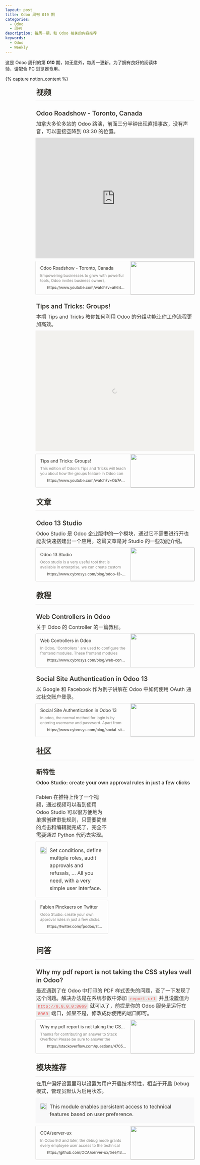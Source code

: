 ```yaml
---
layout: post
title: Odoo 周刊 010 期
categories:
  - Odoo
  - 周刊
description: 每周一期，和 Odoo 相关的内容推荐
keywords:
  - Odoo
  - Weekly
---
```


这是 Odoo 周刊的第 **010** 期，如无意外，每周一更新。为了拥有良好的阅读体验，请配合 PC 浏览器食用。

{% capture notion_content %}
<div class="notion-page-content" style="flex-shrink: 0; flex-grow: 1; width: 900px; max-width: 100%; display: flex; align-items: center; flex-direction: column; font-size: 16px; line-height: 1.5; color: rgb(55, 53, 47); padding: 0px 96px 30vh;"><div data-block-id="efaa4637-69b7-42f3-a62b-233f7063cc04" class="notion-selectable notion-sub_header-block" style="width: 100%; max-width: 1713px; margin-top: 2px; margin-bottom: 1px; color: rgb(55, 53, 47);"><div style="display: flex; width: 100%; font-family: inter, Helvetica, &quot;Apple Color Emoji&quot;, Arial, sans-serif, &quot;Segoe UI Emoji&quot;, &quot;Segoe UI Symbol&quot;; font-weight: 600; font-size: 1.5em; line-height: 1.3; color: inherit; fill: inherit;"><div contenteditable="false" spellcheck="true" placeholder="Heading 2" data-root="true" style="max-width: 100%; width: 100%; white-space: pre-wrap; word-break: break-word; caret-color: rgb(55, 53, 47); padding: 3px 2px;">视频</div></div></div><div data-block-id="f83767ac-b2ff-45cb-9c82-d8d2c85505df" class="notion-selectable notion-divider-block" style="width: 100%; max-width: 1713px; margin-top: 1px; margin-bottom: 1px;"><div class="notion-cursor-default" style="display: flex; align-items: center; justify-content: center; pointer-events: auto; width: 100%; height: 13px; flex: 0 0 auto; color: rgb(228, 227, 226);"><div style="width: 100%; height: 1px; visibility: visible; border-bottom: 1px solid rgba(55, 53, 47, 0.09);"></div></div></div><div data-block-id="97ffa55e-a2c8-45e0-9437-8bdc3d60cd92" class="notion-selectable notion-sub_sub_header-block" style="width: 100%; max-width: 1713px; margin-top: 1em; margin-bottom: 1px; color: rgb(55, 53, 47);"><div style="display: flex; width: 100%; font-family: inter, Helvetica, &quot;Apple Color Emoji&quot;, Arial, sans-serif, &quot;Segoe UI Emoji&quot;, &quot;Segoe UI Symbol&quot;; font-weight: 600; font-size: 1.25em; line-height: 1.3; color: inherit; fill: inherit;"><div contenteditable="false" spellcheck="true" placeholder="Heading 3" data-root="true" style="max-width: 100%; width: 100%; white-space: pre-wrap; word-break: break-word; caret-color: rgb(55, 53, 47); padding: 3px 2px;">Odoo Roadshow - Toronto, Canada</div></div></div><div data-block-id="f9fce0ad-f46a-4ca1-85f0-72bea35ee9b7" class="notion-selectable notion-text-block" style="width: 100%; max-width: 1713px; margin-top: 1px; margin-bottom: 1px;"><div style="color: inherit; fill: inherit;"><div style="display: flex;"><div contenteditable="false" spellcheck="true" placeholder=" " data-root="true" style="max-width: 100%; width: 100%; white-space: pre-wrap; word-break: break-word; caret-color: rgb(55, 53, 47); padding: 3px 2px;">加拿大多伦多站的 Odoo 路演，前面三分半钟出现直播事故，没有声音，可以直接空降到 03:30 的位置。</div></div></div></div><div data-block-id="87419241-d782-4be9-b10a-e239087bfdfc" class="notion-selectable notion-video-block" style="width: 100%; max-width: 1905px; align-self: center; margin-top: 4px; margin-bottom: 4px;"><div embed-ghost=""><div style="display: flex;"><div class="notion-cursor-default" style="position: relative; overflow: hidden; flex-grow: 1;"><div style="position: relative;"><div style="position: relative;"><div style="display: block; width: 100%; pointer-events: none; background-color: rgb(242, 241, 238);"><div style="position: relative; display: flex; justify-content: center; width: 100%; min-height: 100px; height: 0px; padding-bottom: 56.2061%;"><div style="position: absolute; left: 0px; top: 0px; width: 100%; height: 100%; border-radius: 1px;"><div style="height: 100%; width: 100%;"><iframe src="https://www.youtube.com/embed/ah64Vz4OVNI?feature=oembed" frameborder="0" sandbox="allow-scripts allow-popups allow-top-navigation-by-user-activation allow-forms allow-same-origin" allowfullscreen="" loading="lazy" style="position: absolute; left: 0px; top: 0px; width: 100%; height: 100%; border-radius: 1px; pointer-events: auto; background-color: rgb(247, 246, 245);"></iframe></div></div></div></div></div></div></div></div></div></div><div data-block-id="adcec9a5-0219-450b-b2b7-86f32c51e373" class="notion-selectable notion-bookmark-block" style="width: 100%; max-width: 1713px; margin-top: 4px; margin-bottom: 4px;"><div><div style="display: flex;"><a target="_blank" rel="noopener noreferrer" href="https://www.youtube.com/watch?v=ah64Vz4OVNI" style="display: block; color: inherit; text-decoration: none; flex-grow: 1; min-width: 0px;"><div role="button" tabindex="0" style="user-select: none; transition: background 120ms ease-in 0s; cursor: pointer; width: 100%; display: flex; flex-wrap: wrap-reverse; align-items: stretch; text-align: left; overflow: hidden; border: 1px solid rgba(55, 53, 47, 0.16); border-radius: 3px; position: relative; color: inherit; fill: inherit;"><div style="flex: 4 1 180px; padding: 12px 14px 14px; overflow: hidden; text-align: left;"><div style="font-size: 14px; line-height: 20px; color: rgb(55, 53, 47); white-space: nowrap; overflow: hidden; text-overflow: ellipsis; min-height: 24px; margin-bottom: 2px;">Odoo Roadshow - Toronto, Canada</div><div style="font-size: 12px; line-height: 16px; color: rgba(55, 53, 47, 0.6); height: 32px; overflow: hidden;">Empowering businesses to grow with powerful tools, Odoo invites business owners, executives, and entrepreneurs to our next event! Did you know that the avera...</div><div style="display: flex; margin-top: 6px;"><img src="/image/https%3A%2F%2Fs.ytimg.com%2Fyts%2Fimg%2Ffavicon-vfl8qSV2F.ico?table=block&amp;id=adcec9a5-0219-450b-b2b7-86f32c51e373&amp;cache=v2" style="width: 16px; height: 16px; min-width: 16px; margin-right: 6px;"><div style="font-size: 12px; line-height: 16px; color: rgb(55, 53, 47); white-space: nowrap; overflow: hidden; text-overflow: ellipsis;">https://www.youtube.com/watch?v=ah64Vz4OVNI</div></div></div><div style="flex: 1 1 180px; display: block; position: relative;"><div style="position: absolute; top: 0px; left: 0px; right: 0px; bottom: 0px;"><div style="width: 100%; height: 100%;"><img src="/image/https%3A%2F%2Fi.ytimg.com%2Fvi%2Fah64Vz4OVNI%2Fhqdefault.jpg?table=block&amp;id=adcec9a5-0219-450b-b2b7-86f32c51e373&amp;width=500&amp;cache=v2" style="display: block; object-fit: cover; border-radius: 1px; width: 100%; height: 100%;"></div></div></div></div></a></div></div></div><div data-block-id="ecd71428-1443-4531-a850-1ced04d49d7c" class="notion-selectable notion-sub_sub_header-block" style="width: 100%; max-width: 1713px; margin-top: 1em; margin-bottom: 1px; color: rgb(55, 53, 47);"><div style="display: flex; width: 100%; font-family: inter, Helvetica, &quot;Apple Color Emoji&quot;, Arial, sans-serif, &quot;Segoe UI Emoji&quot;, &quot;Segoe UI Symbol&quot;; font-weight: 600; font-size: 1.25em; line-height: 1.3; color: inherit; fill: inherit;"><div contenteditable="false" spellcheck="true" placeholder="Heading 3" data-root="true" style="max-width: 100%; width: 100%; white-space: pre-wrap; word-break: break-word; caret-color: rgb(55, 53, 47); padding: 3px 2px;">Tips and Tricks: Groups!</div></div></div><div data-block-id="0e0456eb-8b7b-4c56-8900-12485452e800" class="notion-selectable notion-text-block" style="width: 100%; max-width: 1713px; margin-top: 1px; margin-bottom: 1px;"><div style="color: inherit; fill: inherit;"><div style="display: flex;"><div contenteditable="false" spellcheck="true" placeholder=" " data-root="true" style="max-width: 100%; width: 100%; white-space: pre-wrap; word-break: break-word; caret-color: rgb(55, 53, 47); padding: 3px 2px;">本期 Tips and Tricks 教你如何利用 Odoo 的分组功能让你工作流程更加高效。</div></div></div></div><div data-block-id="9218c4e5-de8c-42e5-8c1c-80a193bb6b3d" class="notion-selectable notion-video-block" style="width: 100%; max-width: 1905px; align-self: center; margin-top: 4px; margin-bottom: 4px;"><div embed-ghost=""><div style="display: flex;"><div class="notion-cursor-default" style="position: relative; overflow: hidden; flex-grow: 1;"><div style="position: relative;"><div style="position: relative;"><div style="display: block; width: 100%; pointer-events: none; background-color: rgb(242, 241, 238);"><div style="position: relative; display: flex; justify-content: center; width: 100%; min-height: 100px; height: 0px; padding-bottom: 56.2061%;"><div style="position: absolute; left: 0px; top: 0px; width: 100%; height: 100%; border-radius: 1px; display: flex; align-items: center; justify-content: center;"><div style="opacity: 0; pointer-events: none; position: absolute; height: 100%; width: 100%;"><iframe src="https://www.youtube.com/embed/Ob7A955sbD0?feature=oembed" frameborder="0" sandbox="allow-scripts allow-popups allow-top-navigation-by-user-activation allow-forms allow-same-origin" allowfullscreen="" loading="lazy" style="position: absolute; left: 0px; top: 0px; width: 100%; height: 100%; border-radius: 1px; pointer-events: auto; background-color: rgb(247, 246, 245);"></iframe></div><img class="loading-spinner" alt="Loading..." aria-busy="true" aria-live="polite" src="data:image/svg+xml;utf8,%3Csvg%20xmlns%3D%22http%3A%2F%2Fwww.w3.org%2F2000%2Fsvg%22%20xmlns%3Axlink%3D%22http%3A%2F%2Fwww.w3.org%2F1999%2Fxlink%22%20xmlns%3Asketch%3D%22http%3A%2F%2Fwww.bohemiancoding.com%2Fsketch%2Fns%22%20width%3D%22100%25%22%20height%3D%22100%25%22%20viewBox%3D%220%200%2024%2024%22%20version%3D%221.1%22%20data-ember-extension%3D%221%22%3E%3Cdefs%3E%3ClinearGradient%20x1%3D%2228.1542969%25%22%20y1%3D%2263.7402344%25%22%20x2%3D%2274.6289062%25%22%20y2%3D%2217.7832031%25%22%20id%3D%22linearGradient-1%22%3E%3Cstop%20stop-color%3D%22rgba(164%2C%20164%2C%20164%2C%201)%22%20offset%3D%220%25%22%2F%3E%3Cstop%20stop-color%3D%22rgba(164%2C%20164%2C%20164%2C%200)%22%20stop-opacity%3D%220%22%20offset%3D%22100%25%22%2F%3E%3C%2FlinearGradient%3E%3C%2Fdefs%3E%3Cg%20id%3D%22Page-1%22%20stroke%3D%22none%22%20stroke-width%3D%221%22%20fill%3D%22none%22%20%3E%3Cg%20transform%3D%22translate(-236.000000%2C%20-286.000000)%22%3E%3Cg%20transform%3D%22translate(238.000000%2C%20286.000000)%22%3E%3Ccircle%20id%3D%22Oval-2%22%20stroke%3D%22url(%23linearGradient-1)%22%20stroke-width%3D%224%22%20cx%3D%2210%22%20cy%3D%2212%22%20r%3D%2210%22%2F%3E%3Cpath%20d%3D%22M10%2C2%20C4.4771525%2C2%200%2C6.4771525%200%2C12%22%20id%3D%22Oval-2%22%20stroke%3D%22rgba(164%2C%20164%2C%20164%2C%201)%22%20stroke-width%3D%224%22%2F%3E%3Crect%20id%3D%22Rectangle-1%22%20fill%3D%22rgba(164%2C%20164%2C%20164%2C%201)%22%20x%3D%228%22%20y%3D%220%22%20width%3D%224%22%20height%3D%224%22%20rx%3D%228%22%2F%3E%3C%2Fg%3E%3C%2Fg%3E%3C%2Fg%3E%3C%2Fsvg%3E" style="z-index: 1; opacity: 0.5; width: 1em; height: 1em; margin: 8px;"></div></div></div></div></div></div></div></div></div><div data-block-id="b515ba5b-d10a-4bda-942b-104a6f3578ce" class="notion-selectable notion-bookmark-block" style="width: 100%; max-width: 1713px; margin-top: 4px; margin-bottom: 4px;"><div><div style="display: flex;"><a target="_blank" rel="noopener noreferrer" href="https://www.youtube.com/watch?v=Ob7A955sbD0" style="display: block; color: inherit; text-decoration: none; flex-grow: 1; min-width: 0px;"><div role="button" tabindex="0" style="user-select: none; transition: background 120ms ease-in 0s; cursor: pointer; width: 100%; display: flex; flex-wrap: wrap-reverse; align-items: stretch; text-align: left; overflow: hidden; border: 1px solid rgba(55, 53, 47, 0.16); border-radius: 3px; position: relative; color: inherit; fill: inherit;"><div style="flex: 4 1 180px; padding: 12px 14px 14px; overflow: hidden; text-align: left;"><div style="font-size: 14px; line-height: 20px; color: rgb(55, 53, 47); white-space: nowrap; overflow: hidden; text-overflow: ellipsis; min-height: 24px; margin-bottom: 2px;">Tips and Tricks: Groups!</div><div style="font-size: 12px; line-height: 16px; color: rgba(55, 53, 47, 0.6); height: 32px; overflow: hidden;">This edition of Odoo's Tips and Tricks will teach you about how the groups feature in Odoo can make your workflows even faster! Try Odoo online at https://ww...</div><div style="display: flex; margin-top: 6px;"><img src="/image/https%3A%2F%2Fs.ytimg.com%2Fyts%2Fimg%2Ffavicon-vfl8qSV2F.ico?table=block&amp;id=b515ba5b-d10a-4bda-942b-104a6f3578ce&amp;cache=v2" style="width: 16px; height: 16px; min-width: 16px; margin-right: 6px;"><div style="font-size: 12px; line-height: 16px; color: rgb(55, 53, 47); white-space: nowrap; overflow: hidden; text-overflow: ellipsis;">https://www.youtube.com/watch?v=Ob7A955sbD0</div></div></div><div style="flex: 1 1 180px; display: block; position: relative;"><div style="position: absolute; top: 0px; left: 0px; right: 0px; bottom: 0px;"><div style="width: 100%; height: 100%;"><img src="/image/https%3A%2F%2Fi.ytimg.com%2Fvi%2FOb7A955sbD0%2Fmaxresdefault.jpg?table=block&amp;id=b515ba5b-d10a-4bda-942b-104a6f3578ce&amp;width=500&amp;cache=v2" style="display: block; object-fit: cover; border-radius: 1px; width: 100%; height: 100%;"></div></div></div></div></a></div></div></div><div data-block-id="b2c30bc0-42b9-43b6-b470-702fff8f47a3" class="notion-selectable notion-sub_header-block" style="width: 100%; max-width: 1713px; margin-top: 1.4em; margin-bottom: 1px; color: rgb(55, 53, 47);"><div style="display: flex; width: 100%; font-family: inter, Helvetica, &quot;Apple Color Emoji&quot;, Arial, sans-serif, &quot;Segoe UI Emoji&quot;, &quot;Segoe UI Symbol&quot;; font-weight: 600; font-size: 1.5em; line-height: 1.3; color: inherit; fill: inherit;"><div contenteditable="false" spellcheck="true" placeholder="Heading 2" data-root="true" style="max-width: 100%; width: 100%; white-space: pre-wrap; word-break: break-word; caret-color: rgb(55, 53, 47); padding: 3px 2px;">文章</div></div></div><div data-block-id="96749804-908b-4922-9899-028eb22f3f56" class="notion-selectable notion-divider-block" style="width: 100%; max-width: 1713px; margin-top: 1px; margin-bottom: 1px;"><div class="notion-cursor-default" style="display: flex; align-items: center; justify-content: center; pointer-events: auto; width: 100%; height: 13px; flex: 0 0 auto; color: rgb(228, 227, 226);"><div style="width: 100%; height: 1px; visibility: visible; border-bottom: 1px solid rgba(55, 53, 47, 0.09);"></div></div></div><div data-block-id="f03f6dde-4e1e-4422-8d8f-7ca9891d3ad0" class="notion-selectable notion-sub_sub_header-block" style="width: 100%; max-width: 1713px; margin-top: 1em; margin-bottom: 1px; color: rgb(55, 53, 47);"><div style="display: flex; width: 100%; font-family: inter, Helvetica, &quot;Apple Color Emoji&quot;, Arial, sans-serif, &quot;Segoe UI Emoji&quot;, &quot;Segoe UI Symbol&quot;; font-weight: 600; font-size: 1.25em; line-height: 1.3; color: inherit; fill: inherit;"><div contenteditable="false" spellcheck="true" placeholder="Heading 3" data-root="true" style="max-width: 100%; width: 100%; white-space: pre-wrap; word-break: break-word; caret-color: rgb(55, 53, 47); padding: 3px 2px;"><span style="font-weight:600" data-token-index="0">Odoo 13 Studio</span></div></div></div><div data-block-id="91def0fc-5de1-46a9-8920-aa927085b936" class="notion-selectable notion-text-block" style="width: 100%; max-width: 1713px; margin-top: 1px; margin-bottom: 1px;"><div style="color: inherit; fill: inherit;"><div style="display: flex;"><div contenteditable="false" spellcheck="true" placeholder=" " data-root="true" style="max-width: 100%; width: 100%; white-space: pre-wrap; word-break: break-word; caret-color: rgb(55, 53, 47); padding: 3px 2px;">Odoo Studio 是 Odoo 企业版中的一个模块，通过它不需要进行开也能发快速搭建出一个应用。这篇文章是对 Studio 的一些功能介绍。</div></div></div></div><div data-block-id="496f6579-4ca8-44a6-a3ca-f72bcb3fe852" class="notion-selectable notion-bookmark-block" style="width: 100%; max-width: 1713px; margin-top: 4px; margin-bottom: 4px;"><div><div style="display: flex;"><a target="_blank" rel="noopener noreferrer" href="https://www.cybrosys.com/blog/odoo-13-studio" style="display: block; color: inherit; text-decoration: none; flex-grow: 1; min-width: 0px;"><div role="button" tabindex="0" style="user-select: none; transition: background 120ms ease-in 0s; cursor: pointer; width: 100%; display: flex; flex-wrap: wrap-reverse; align-items: stretch; text-align: left; overflow: hidden; border: 1px solid rgba(55, 53, 47, 0.16); border-radius: 3px; position: relative; color: inherit; fill: inherit;"><div style="flex: 4 1 180px; padding: 12px 14px 14px; overflow: hidden; text-align: left;"><div style="font-size: 14px; line-height: 20px; color: rgb(55, 53, 47); white-space: nowrap; overflow: hidden; text-overflow: ellipsis; min-height: 24px; margin-bottom: 2px;">Odoo 13 Studio</div><div style="font-size: 12px; line-height: 16px; color: rgba(55, 53, 47, 0.6); height: 32px; overflow: hidden;">Odoo studio is a very useful tool that is available in enterprise, we can create custom apps within minutes with no development. Here we can build great reports with awesome report builders. More than just forms able to create graphs, kanban, pivot tables, gantt charts,etc.unlock the developer mode for access to technical details.</div><div style="display: flex; margin-top: 6px;"><img src="/image/https%3A%2F%2Fwww.cybrosys.com%2Fimages%2Ffavicon.ico?table=block&amp;id=496f6579-4ca8-44a6-a3ca-f72bcb3fe852&amp;cache=v2" style="width: 16px; height: 16px; min-width: 16px; margin-right: 6px;"><div style="font-size: 12px; line-height: 16px; color: rgb(55, 53, 47); white-space: nowrap; overflow: hidden; text-overflow: ellipsis;">https://www.cybrosys.com/blog/odoo-13-studio</div></div></div><div style="flex: 1 1 180px; display: block; position: relative;"><div style="position: absolute; top: 0px; left: 0px; right: 0px; bottom: 0px;"><div style="width: 100%; height: 100%;"><img src="/image/https%3A%2F%2Fwww.cybrosys.com%2Fblog%2FUploads%2FBlogImage%2Fodoo-13-studio-1.png?table=block&amp;id=496f6579-4ca8-44a6-a3ca-f72bcb3fe852&amp;width=500&amp;cache=v2" style="display: block; object-fit: cover; border-radius: 1px; width: 100%; height: 100%;"></div></div></div></div></a></div></div></div><div data-block-id="0ce19a02-7b11-4aef-89f7-1d083ce064ed" class="notion-selectable notion-sub_header-block" style="width: 100%; max-width: 1713px; margin-top: 1.4em; margin-bottom: 1px; color: rgb(55, 53, 47);"><div style="display: flex; width: 100%; font-family: inter, Helvetica, &quot;Apple Color Emoji&quot;, Arial, sans-serif, &quot;Segoe UI Emoji&quot;, &quot;Segoe UI Symbol&quot;; font-weight: 600; font-size: 1.5em; line-height: 1.3; color: inherit; fill: inherit;"><div contenteditable="false" spellcheck="true" placeholder="Heading 2" data-root="true" style="max-width: 100%; width: 100%; white-space: pre-wrap; word-break: break-word; caret-color: rgb(55, 53, 47); padding: 3px 2px;">教程</div></div></div><div data-block-id="05a6beef-97af-4440-9afc-ca5455db7dd4" class="notion-selectable notion-divider-block" style="width: 100%; max-width: 1713px; margin-top: 1px; margin-bottom: 1px;"><div class="notion-cursor-default" style="display: flex; align-items: center; justify-content: center; pointer-events: auto; width: 100%; height: 13px; flex: 0 0 auto; color: rgb(228, 227, 226);"><div style="width: 100%; height: 1px; visibility: visible; border-bottom: 1px solid rgba(55, 53, 47, 0.09);"></div></div></div><div data-block-id="568d3933-76c9-4ecd-855d-462af87f04df" class="notion-selectable notion-sub_sub_header-block" style="width: 100%; max-width: 1713px; margin-top: 1em; margin-bottom: 1px; color: rgb(55, 53, 47);"><div style="display: flex; width: 100%; font-family: inter, Helvetica, &quot;Apple Color Emoji&quot;, Arial, sans-serif, &quot;Segoe UI Emoji&quot;, &quot;Segoe UI Symbol&quot;; font-weight: 600; font-size: 1.25em; line-height: 1.3; color: inherit; fill: inherit;"><div contenteditable="false" spellcheck="true" placeholder="Heading 3" data-root="true" style="max-width: 100%; width: 100%; white-space: pre-wrap; word-break: break-word; caret-color: rgb(55, 53, 47); padding: 3px 2px;">Web Controllers in Odoo</div></div></div><div data-block-id="543159b3-5035-449e-83bb-49937e89b2f0" class="notion-selectable notion-text-block" style="width: 100%; max-width: 1713px; margin-top: 1px; margin-bottom: 1px;"><div style="color: inherit; fill: inherit;"><div style="display: flex;"><div contenteditable="false" spellcheck="true" placeholder=" " data-root="true" style="max-width: 100%; width: 100%; white-space: pre-wrap; word-break: break-word; caret-color: rgb(55, 53, 47); padding: 3px 2px;">关于 Odoo 的 Controller 的一篇教程。</div></div></div></div><div data-block-id="e2eae219-874c-40c2-aa17-588abd82924c" class="notion-selectable notion-bookmark-block" style="width: 100%; max-width: 1713px; margin-top: 4px; margin-bottom: 4px;"><div><div style="display: flex;"><a target="_blank" rel="noopener noreferrer" href="https://www.cybrosys.com/blog/web-controllers-in-odoo" style="display: block; color: inherit; text-decoration: none; flex-grow: 1; min-width: 0px;"><div role="button" tabindex="0" style="user-select: none; transition: background 120ms ease-in 0s; cursor: pointer; width: 100%; display: flex; flex-wrap: wrap-reverse; align-items: stretch; text-align: left; overflow: hidden; border: 1px solid rgba(55, 53, 47, 0.16); border-radius: 3px; position: relative; color: inherit; fill: inherit;"><div style="flex: 4 1 180px; padding: 12px 14px 14px; overflow: hidden; text-align: left;"><div style="font-size: 14px; line-height: 20px; color: rgb(55, 53, 47); white-space: nowrap; overflow: hidden; text-overflow: ellipsis; min-height: 24px; margin-bottom: 2px;">Web Controllers in Odoo</div><div style="font-size: 12px; line-height: 16px; color: rgba(55, 53, 47, 0.6); height: 32px; overflow: hidden;">In Odoo, 'Controllers ' are used to configure the frontend modules. These frontend modules come integrated with the backend modules. For example, if one needs to bring the sales order details to the website, he can't use the functionality of 'Models' in Odoo.</div><div style="display: flex; margin-top: 6px;"><img src="/image/https%3A%2F%2Fwww.cybrosys.com%2Fimages%2Ffavicon.ico?table=block&amp;id=e2eae219-874c-40c2-aa17-588abd82924c&amp;cache=v2" style="width: 16px; height: 16px; min-width: 16px; margin-right: 6px;"><div style="font-size: 12px; line-height: 16px; color: rgb(55, 53, 47); white-space: nowrap; overflow: hidden; text-overflow: ellipsis;">https://www.cybrosys.com/blog/web-controllers-in-odoo</div></div></div><div style="flex: 1 1 180px; display: block; position: relative;"><div style="position: absolute; top: 0px; left: 0px; right: 0px; bottom: 0px;"><div style="width: 100%; height: 100%;"><img src="/image/https%3A%2F%2Fwww.cybrosys.com%2Fblog%2FUploads%2FBlogImage%2Fweb-controllers-in-odoo.png?table=block&amp;id=e2eae219-874c-40c2-aa17-588abd82924c&amp;width=500&amp;cache=v2" style="display: block; object-fit: cover; border-radius: 1px; width: 100%; height: 100%;"></div></div></div></div></a></div></div></div><div data-block-id="38180587-5750-4bc4-b703-164fc42cd876" class="notion-selectable notion-sub_sub_header-block" style="width: 100%; max-width: 1713px; margin-top: 1em; margin-bottom: 1px; color: rgb(55, 53, 47);"><div style="display: flex; width: 100%; font-family: inter, Helvetica, &quot;Apple Color Emoji&quot;, Arial, sans-serif, &quot;Segoe UI Emoji&quot;, &quot;Segoe UI Symbol&quot;; font-weight: 600; font-size: 1.25em; line-height: 1.3; color: inherit; fill: inherit;"><div contenteditable="false" spellcheck="true" placeholder="Heading 3" data-root="true" style="max-width: 100%; width: 100%; white-space: pre-wrap; word-break: break-word; caret-color: rgb(55, 53, 47); padding: 3px 2px;">Social Site Authentication in Odoo 13</div></div></div><div data-block-id="7f05bffb-1150-4697-8de8-1589775984f5" class="notion-selectable notion-text-block" style="width: 100%; max-width: 1713px; margin-top: 1px; margin-bottom: 1px;"><div style="color: inherit; fill: inherit;"><div style="display: flex;"><div contenteditable="false" spellcheck="true" placeholder=" " data-root="true" style="max-width: 100%; width: 100%; white-space: pre-wrap; word-break: break-word; caret-color: rgb(55, 53, 47); padding: 3px 2px;">以 Google 和 Facebook 作为例子讲解在 Odoo 中如何使用 OAuth 通过社交账户登录。</div></div></div></div><div data-block-id="79565974-9536-4a88-8cbf-2a28c173ab2a" class="notion-selectable notion-bookmark-block" style="width: 100%; max-width: 1713px; margin-top: 4px; margin-bottom: 4px;"><div><div style="display: flex;"><a target="_blank" rel="noopener noreferrer" href="https://www.cybrosys.com/blog/social-site-authentication-odoo-13" style="display: block; color: inherit; text-decoration: none; flex-grow: 1; min-width: 0px;"><div role="button" tabindex="0" style="user-select: none; transition: background 120ms ease-in 0s; cursor: pointer; width: 100%; display: flex; flex-wrap: wrap-reverse; align-items: stretch; text-align: left; overflow: hidden; border: 1px solid rgba(55, 53, 47, 0.16); border-radius: 3px; position: relative; color: inherit; fill: inherit;"><div style="flex: 4 1 180px; padding: 12px 14px 14px; overflow: hidden; text-align: left;"><div style="font-size: 14px; line-height: 20px; color: rgb(55, 53, 47); white-space: nowrap; overflow: hidden; text-overflow: ellipsis; min-height: 24px; margin-bottom: 2px;">Social Site Authentication in Odoo 13</div><div style="font-size: 12px; line-height: 16px; color: rgba(55, 53, 47, 0.6); height: 32px; overflow: hidden;">In odoo, the normal method for login is by entering username and password. Apart from this, there is also an option to log in to odoo using other social media accounts. This option allows the users to sign in odoo using their google or Facebook account.</div><div style="display: flex; margin-top: 6px;"><img src="/image/https%3A%2F%2Fwww.cybrosys.com%2Fimages%2Ffavicon.ico?table=block&amp;id=79565974-9536-4a88-8cbf-2a28c173ab2a&amp;cache=v2" style="width: 16px; height: 16px; min-width: 16px; margin-right: 6px;"><div style="font-size: 12px; line-height: 16px; color: rgb(55, 53, 47); white-space: nowrap; overflow: hidden; text-overflow: ellipsis;">https://www.cybrosys.com/blog/social-site-authentication-odoo-13</div></div></div><div style="flex: 1 1 180px; display: block; position: relative;"><div style="position: absolute; top: 0px; left: 0px; right: 0px; bottom: 0px;"><div style="width: 100%; height: 100%;"><img src="/image/https%3A%2F%2Fwww.cybrosys.com%2Fblog%2FUploads%2FBlogImage%2Fsocial-site-authentication-odoo-13.png?table=block&amp;id=79565974-9536-4a88-8cbf-2a28c173ab2a&amp;width=500&amp;cache=v2" style="display: block; object-fit: cover; border-radius: 1px; width: 100%; height: 100%;"></div></div></div></div></a></div></div></div><div data-block-id="0a109cb0-a749-45b5-bae8-f83dccc852df" class="notion-selectable notion-sub_header-block" style="width: 100%; max-width: 1713px; margin-top: 1.4em; margin-bottom: 1px; color: rgb(55, 53, 47);"><div style="display: flex; width: 100%; font-family: inter, Helvetica, &quot;Apple Color Emoji&quot;, Arial, sans-serif, &quot;Segoe UI Emoji&quot;, &quot;Segoe UI Symbol&quot;; font-weight: 600; font-size: 1.5em; line-height: 1.3; color: inherit; fill: inherit;"><div contenteditable="false" spellcheck="true" placeholder="Heading 2" data-root="true" style="max-width: 100%; width: 100%; white-space: pre-wrap; word-break: break-word; caret-color: rgb(55, 53, 47); padding: 3px 2px;">社区</div></div></div><div data-block-id="941dd09f-6642-43ca-a67f-0a4987bce280" class="notion-selectable notion-divider-block" style="width: 100%; max-width: 1713px; margin-top: 1px; margin-bottom: 1px;"><div class="notion-cursor-default" style="display: flex; align-items: center; justify-content: center; pointer-events: auto; width: 100%; height: 13px; flex: 0 0 auto; color: rgb(228, 227, 226);"><div style="width: 100%; height: 1px; visibility: visible; border-bottom: 1px solid rgba(55, 53, 47, 0.09);"></div></div></div><div data-block-id="86c5d1c8-26dc-4e52-8554-29ac5e07a4b6" class="notion-selectable notion-sub_sub_header-block" style="width: 100%; max-width: 1713px; margin-top: 1em; margin-bottom: 1px; color: rgb(55, 53, 47);"><div style="display: flex; width: 100%; font-family: inter, Helvetica, &quot;Apple Color Emoji&quot;, Arial, sans-serif, &quot;Segoe UI Emoji&quot;, &quot;Segoe UI Symbol&quot;; font-weight: 600; font-size: 1.25em; line-height: 1.3; color: inherit; fill: inherit;"><div contenteditable="false" spellcheck="true" placeholder="Heading 3" data-root="true" style="max-width: 100%; width: 100%; white-space: pre-wrap; word-break: break-word; caret-color: rgb(55, 53, 47); padding: 3px 2px;">新特性</div></div></div><div data-block-id="fb0a8381-8db6-40d0-9e37-285f838be2eb" class="notion-selectable notion-text-block" style="width: 100%; max-width: 1713px; margin-top: 1px; margin-bottom: 1px;"><div style="color: inherit; fill: inherit;"><div style="display: flex;"><div contenteditable="false" spellcheck="true" placeholder=" " data-root="true" style="max-width: 100%; width: 100%; white-space: pre-wrap; word-break: break-word; caret-color: rgb(55, 53, 47); padding: 3px 2px;"><span style="font-weight:600" data-token-index="0">Odoo Studio: create your own approval rules in just a few clicks</span></div></div></div></div><div data-block-id="e69461cf-2d94-4d6f-a38a-24d5583106a9" class="notion-selectable notion-column_list-block" style="width: 100%; max-width: 1713px; align-self: center; margin-top: 1px; margin-bottom: 1px;"><div style="display: flex;"><div style="padding-top: 12px; padding-bottom: 12px; flex-grow: 0; flex-shrink: 0; width: calc((100% - 46px) * 0.5);"><div data-block-id="612c9394-a221-4cd8-b077-27076727a67f" class="notion-selectable notion-column-block" style="display: flex; flex-direction: column;"><div data-block-id="862c0427-0afe-4959-adc3-2744ce885c2a" class="notion-selectable notion-text-block" style="width: 100%; max-width: 100%; margin-top: 2px; margin-bottom: 1px;"><div style="color: inherit; fill: inherit;"><div style="display: flex;"><div contenteditable="false" spellcheck="true" placeholder=" " data-root="true" style="max-width: 100%; width: 100%; white-space: pre-wrap; word-break: break-word; caret-color: rgb(55, 53, 47); padding: 3px 2px;">Fabien 在推特上传了一个视频，通过视频可以看到使用 Odoo Studio 可以很方便地为单据创建审批规则，只需要简单的点击和编辑就完成了，完全不需要通过 Python 代码去实现。</div></div></div></div><div data-block-id="20a186d3-2619-40a1-88df-565f6b2d2c9e" class="notion-selectable notion-callout-block" style="width: 100%; max-width: 100%; margin-top: 4px; margin-bottom: 4px;"><div style="display: flex;"><div style="padding: 16px 16px 16px 12px; display: flex; width: 100%; border-radius: 3px; border-width: 1px; border-style: solid; border-color: rgba(55, 53, 47, 0.09); background-color: transparent; color: rgb(55, 53, 47);"><div><div class="notion-record-icon" role="button" aria-disabled="true" tabindex="-1" style="user-select: none; transition: background 120ms ease-in 0s; display: flex; align-items: center; justify-content: center; height: 24px; width: 24px; border-radius: 3px; flex-shrink: 0;"><div><div style="width: 100%; height: 100%;"><img src="https://www.notion.so/image/https%3A%2F%2Fs3-us-west-2.amazonaws.com%2Fsecure.notion-static.com%2F17a808f3-cd0b-47e1-9325-80608afa9e9e%2Ftwitter.svg" style="display: block; object-fit: fill; border-radius: 3px; width: 21.312px; height: 21.312px; transition: opacity 100ms ease-out 0s; padding: 1.2px;"></div></div></div></div><div contenteditable="false" spellcheck="true" placeholder="Type something…" data-root="true" style="max-width: 100%; width: 100%; white-space: pre-wrap; word-break: break-word; caret-color: rgb(55, 53, 47); margin-left: 8px;">Set conditions, define multiple roles, audit approvals and refusals, ... All you need, with a very simple user interface.</div></div></div></div><div data-block-id="118ae03c-11b3-4b78-b72d-fe0c3bfee74e" class="notion-selectable notion-bookmark-block" style="width: 100%; max-width: 100%; margin-top: 4px; margin-bottom: 0px;"><div><div style="display: flex;"><a target="_blank" rel="noopener noreferrer" href="https://twitter.com/fpodoo/status/1263718521101484032?s=20" style="display: block; color: inherit; text-decoration: none; flex-grow: 1; min-width: 0px;"><div role="button" tabindex="0" style="user-select: none; transition: background 120ms ease-in 0s; cursor: pointer; width: 100%; display: flex; flex-wrap: wrap-reverse; align-items: stretch; text-align: left; overflow: hidden; border: 1px solid rgba(55, 53, 47, 0.16); border-radius: 3px; position: relative; color: inherit; fill: inherit;"><div style="flex: 4 1 180px; padding: 12px 14px 14px; overflow: hidden; text-align: left;"><div style="font-size: 14px; line-height: 20px; color: rgb(55, 53, 47); white-space: nowrap; overflow: hidden; text-overflow: ellipsis; min-height: 24px; margin-bottom: 2px;">Fabien Pinckaers on Twitter</div><div style="font-size: 12px; line-height: 16px; color: rgba(55, 53, 47, 0.6); height: 32px; overflow: hidden;">Odoo Studio: create your own approval rules in just a few clicks. Set conditions, define multiple roles, audit approvals and refusals, ... All you need, with a very simple user interface. #odoo https://t.co/AzechllO1S</div><div style="display: flex; margin-top: 6px;"><img src="/image/https%3A%2F%2Ftwitter.com%2Ffavicon.ico?table=block&amp;id=118ae03c-11b3-4b78-b72d-fe0c3bfee74e&amp;cache=v2" style="width: 16px; height: 16px; min-width: 16px; margin-right: 6px;"><div style="font-size: 12px; line-height: 16px; color: rgb(55, 53, 47); white-space: nowrap; overflow: hidden; text-overflow: ellipsis;">https://twitter.com/fpodoo/status/1263718521101484032?s=20</div></div></div><div style="flex: 1 1 180px; display: block; position: relative;"><div style="position: absolute; top: 0px; left: 0px; right: 0px; bottom: 0px;"><div style="width: 100%; height: 100%;"><img src="/image/https%3A%2F%2Fpbs.twimg.com%2Fext_tw_video_thumb%2F1263718298425966592%2Fpu%2Fimg%2Fs29ydKItbAx_KOz7.jpg?table=block&amp;id=118ae03c-11b3-4b78-b72d-fe0c3bfee74e&amp;width=500&amp;cache=v2" style="display: block; object-fit: cover; border-radius: 1px; width: 100%; height: 100%;"></div></div></div></div></a></div></div></div></div></div><div style="position: relative; width: 46px; flex-grow: 0; flex-shrink: 0; transition: opacity 200ms ease-out 0s; opacity: 0;"></div><div style="padding-top: 12px; padding-bottom: 12px; flex-grow: 0; flex-shrink: 0; width: calc((100% - 46px) * 0.5);"><div data-block-id="5c39b0ae-a74d-4060-8dae-030db38ae3ed" class="notion-selectable notion-column-block" style="display: flex; flex-direction: column;"><div data-block-id="248ee731-6077-4f4d-9d44-5a9896c2ca79" class="notion-selectable notion-tweet-block" style="width: 100%; max-width: 100%; align-self: flex-start; margin-top: 2px; margin-bottom: 0px;"><div embed-ghost=""><div style="display: flex;"><div class="notion-cursor-default" style="position: relative; overflow: visible; flex-grow: 1;"><div style="display: flex;"><div style="margin-left: auto; margin-right: auto; max-width: 420px; min-width: 0px; width: 100%;"><div style="width: 100%; min-width: 100%; pointer-events: none;"><div><twitter-widget class="twitter-tweet twitter-tweet-rendered" id="twitter-widget-0" style="position: static; visibility: visible; display: block; transform: rotate(0deg); max-width: 100%; width: 100%; min-width: 220px; margin-top: 10px; margin-bottom: 10px;" data-tweet-id="1263718521101484032"></twitter-widget></div></div></div></div></div></div></div></div></div></div></div></div><div data-block-id="61b3b808-688a-4902-a682-012dd4f218e6" class="notion-selectable notion-sub_header-block" style="width: 100%; max-width: 1713px; margin-top: 1.4em; margin-bottom: 1px; color: rgb(55, 53, 47);"><div style="display: flex; width: 100%; font-family: inter, Helvetica, &quot;Apple Color Emoji&quot;, Arial, sans-serif, &quot;Segoe UI Emoji&quot;, &quot;Segoe UI Symbol&quot;; font-weight: 600; font-size: 1.5em; line-height: 1.3; color: inherit; fill: inherit;"><div contenteditable="false" spellcheck="true" placeholder="Heading 2" data-root="true" style="max-width: 100%; width: 100%; white-space: pre-wrap; word-break: break-word; caret-color: rgb(55, 53, 47); padding: 3px 2px;">问答</div></div></div><div data-block-id="38cc7177-632c-42b1-b2e9-83d2e85b08ad" class="notion-selectable notion-divider-block" style="width: 100%; max-width: 1713px; margin-top: 1px; margin-bottom: 1px;"><div class="notion-cursor-default" style="display: flex; align-items: center; justify-content: center; pointer-events: auto; width: 100%; height: 13px; flex: 0 0 auto; color: rgb(228, 227, 226);"><div style="width: 100%; height: 1px; visibility: visible; border-bottom: 1px solid rgba(55, 53, 47, 0.09);"></div></div></div><div data-block-id="5355a48f-ab02-4051-93c1-4a709402c29e" class="notion-selectable notion-sub_sub_header-block" style="width: 100%; max-width: 1713px; margin-top: 1em; margin-bottom: 1px; color: rgb(55, 53, 47);"><div style="display: flex; width: 100%; font-family: inter, Helvetica, &quot;Apple Color Emoji&quot;, Arial, sans-serif, &quot;Segoe UI Emoji&quot;, &quot;Segoe UI Symbol&quot;; font-weight: 600; font-size: 1.25em; line-height: 1.3; color: inherit; fill: inherit;"><div contenteditable="false" spellcheck="true" placeholder="Heading 3" data-root="true" style="max-width: 100%; width: 100%; white-space: pre-wrap; word-break: break-word; caret-color: rgb(55, 53, 47); padding: 3px 2px;">Why my pdf report is not taking the CSS styles well in Odoo?</div></div></div><div data-block-id="a38abfa1-de11-45c5-9776-005237d9ab7e" class="notion-selectable notion-text-block" style="width: 100%; max-width: 1713px; margin-top: 1px; margin-bottom: 1px;"><div style="color: inherit; fill: inherit;"><div style="display: flex;"><div contenteditable="false" spellcheck="true" placeholder=" " data-root="true" style="max-width: 100%; width: 100%; white-space: pre-wrap; word-break: break-word; caret-color: rgb(55, 53, 47); padding: 3px 2px;">最近遇到了在 Odoo 中打印的 PDF 样式丢失的问题，查了一下发现了这个问题。解决办法是在系统参数中添加 <span style="font-family:&quot;SFMono-Regular&quot;, Consolas, &quot;Liberation Mono&quot;, Menlo, Courier, monospace;line-height:normal;background:rgba(135,131,120,0.15);color:#EB5757;border-radius:3px;font-size:85%;padding:0.2em 0.4em" data-token-index="1">report.url</span> 并且设置值为 <a href="http://0.0.0.0:8069/" style="text-decoration:underline;color:#EB5757;cursor:pointer;word-wrap:break-word;font-family:&quot;SFMono-Regular&quot;, Consolas, &quot;Liberation Mono&quot;, Menlo, Courier, monospace;line-height:normal;background:rgba(135,131,120,0.15);border-radius:3px;font-size:85%;padding:0.2em 0.4em" target="_blank" rel="noopener noreferrer" data-token-index="3">http://0.0.0.0:8069</a> 就可以了，前提是你的 Odoo 服务是运行在 <span style="font-family:&quot;SFMono-Regular&quot;, Consolas, &quot;Liberation Mono&quot;, Menlo, Courier, monospace;line-height:normal;background:rgba(135,131,120,0.15);color:#EB5757;border-radius:3px;font-size:85%;padding:0.2em 0.4em" data-token-index="5">8069</span> 端口，如果不是，修改成你使用的端口即可。</div></div></div></div><div data-block-id="4274dee8-ff2c-4fc1-a2a3-b440f01c2910" class="notion-selectable notion-bookmark-block" style="width: 100%; max-width: 1713px; margin-top: 4px; margin-bottom: 4px;"><div><div style="display: flex;"><a target="_blank" rel="noopener noreferrer" href="https://stackoverflow.com/questions/47055149/why-my-pdf-report-is-not-taking-the-css-styles-well-in-odoo" style="display: block; color: inherit; text-decoration: none; flex-grow: 1; min-width: 0px;"><div role="button" tabindex="0" style="user-select: none; transition: background 120ms ease-in 0s; cursor: pointer; width: 100%; display: flex; flex-wrap: wrap-reverse; align-items: stretch; text-align: left; overflow: hidden; border: 1px solid rgba(55, 53, 47, 0.16); border-radius: 3px; position: relative; color: inherit; fill: inherit;"><div style="flex: 4 1 180px; padding: 12px 14px 14px; overflow: hidden; text-align: left;"><div style="font-size: 14px; line-height: 20px; color: rgb(55, 53, 47); white-space: nowrap; overflow: hidden; text-overflow: ellipsis; min-height: 24px; margin-bottom: 2px;">Why my pdf report is not taking the CSS styles well in Odoo?</div><div style="font-size: 12px; line-height: 16px; color: rgba(55, 53, 47, 0.6); height: 32px; overflow: hidden;">Thanks for contributing an answer to Stack Overflow! Please be sure to answer the question. Provide details and share your research! Asking for help, clarification, or responding to other answers. Making statements based on opinion; back them up with references or personal experience. To learn more, see our tips on writing great answers.</div><div style="display: flex; margin-top: 6px;"><img src="/image/https%3A%2F%2Fcdn.sstatic.net%2FSites%2Fstackoverflow%2FImg%2Ffavicon.ico%3Fv%3Dec617d715196?table=block&amp;id=4274dee8-ff2c-4fc1-a2a3-b440f01c2910&amp;cache=v2" style="width: 16px; height: 16px; min-width: 16px; margin-right: 6px;"><div style="font-size: 12px; line-height: 16px; color: rgb(55, 53, 47); white-space: nowrap; overflow: hidden; text-overflow: ellipsis;">https://stackoverflow.com/questions/47055149/why-my-pdf-report-is-not-taking-the-css-styles-well-in-odoo</div></div></div><div style="flex: 1 1 180px; display: block; position: relative;"><div style="position: absolute; top: 0px; left: 0px; right: 0px; bottom: 0px;"><div style="width: 100%; height: 100%;"><img src="/image/https%3A%2F%2Fcdn.sstatic.net%2FSites%2Fstackoverflow%2FImg%2Fapple-touch-icon%402.png%3Fv%3D73d79a89bded?table=block&amp;id=4274dee8-ff2c-4fc1-a2a3-b440f01c2910&amp;width=500&amp;cache=v2" style="display: block; object-fit: cover; border-radius: 1px; width: 100%; height: 100%;"></div></div></div></div></a></div></div></div><div data-block-id="6e7b1542-4ec9-4954-8eb7-cf265fcbfdbc" class="notion-selectable notion-sub_header-block" style="width: 100%; max-width: 1713px; margin-top: 1.4em; margin-bottom: 1px; color: rgb(55, 53, 47);"><div style="display: flex; width: 100%; font-family: inter, Helvetica, &quot;Apple Color Emoji&quot;, Arial, sans-serif, &quot;Segoe UI Emoji&quot;, &quot;Segoe UI Symbol&quot;; font-weight: 600; font-size: 1.5em; line-height: 1.3; color: inherit; fill: inherit;"><div contenteditable="false" spellcheck="true" placeholder="Heading 2" data-root="true" style="max-width: 100%; width: 100%; white-space: pre-wrap; word-break: break-word; caret-color: rgb(55, 53, 47); padding: 3px 2px;">模块推荐</div></div></div><div data-block-id="02a6206b-eb0c-4616-923e-792ae9fb5044" class="notion-selectable notion-divider-block" style="width: 100%; max-width: 1713px; margin-top: 1px; margin-bottom: 1px;"><div class="notion-cursor-default" style="display: flex; align-items: center; justify-content: center; pointer-events: auto; width: 100%; height: 13px; flex: 0 0 auto; color: rgb(228, 227, 226);"><div style="width: 100%; height: 1px; visibility: visible; border-bottom: 1px solid rgba(55, 53, 47, 0.09);"></div></div></div><div data-block-id="d52562fc-81e4-41a6-816d-51b2c452e806" class="notion-selectable notion-text-block" style="width: 100%; max-width: 1713px; margin-top: 1px; margin-bottom: 1px;"><div style="color: inherit; fill: inherit;"><div style="display: flex;"><div contenteditable="false" spellcheck="true" placeholder=" " data-root="true" style="max-width: 100%; width: 100%; white-space: pre-wrap; word-break: break-word; caret-color: rgb(55, 53, 47); padding: 3px 2px;">在用户偏好设置里可以设置为用户开启技术特性，相当于开启 Debug 模式，管理员默认为启用状态。</div></div></div></div><div data-block-id="15eb1e7f-2dd0-457d-bf5b-f59ead0fa9ea" class="notion-selectable notion-callout-block" style="width: 100%; max-width: 1713px; margin-top: 4px; margin-bottom: 4px;"><div style="display: flex;"><div style="padding: 16px 16px 16px 12px; display: flex; width: 100%; border-radius: 3px; border-width: 1px; border-style: solid; border-color: transparent; background: rgba(235, 236, 237, 0.3);"><div><div class="notion-record-icon" role="button" aria-disabled="true" tabindex="-1" style="user-select: none; transition: background 120ms ease-in 0s; display: flex; align-items: center; justify-content: center; height: 24px; width: 24px; border-radius: 3px; flex-shrink: 0;"><div><div style="width: 100%; height: 100%;"><img src="https://www.notion.so/image/https%3A%2F%2Fs3-us-west-2.amazonaws.com%2Fsecure.notion-static.com%2Ffe8eb133-3943-46d6-9f64-9022133ec19d%2Fgithub.svg" style="display: block; object-fit: fill; border-radius: 3px; width: 21.312px; height: 21.312px; transition: opacity 100ms ease-out 0s; padding: 1.2px;"></div></div></div></div><div contenteditable="false" spellcheck="true" placeholder="Type something…" data-root="true" style="max-width: 100%; width: 100%; white-space: pre-wrap; word-break: break-word; caret-color: rgb(55, 53, 47); margin-left: 8px;">This module enables persistent access to technical features based on user preference.</div></div></div></div><div data-block-id="d7992fdc-40d8-44db-9484-a66279e7798c" class="notion-selectable notion-bookmark-block" style="width: 100%; max-width: 1713px; margin-top: 4px; margin-bottom: 0px;"><div><div style="display: flex;"><a target="_blank" rel="noopener noreferrer" href="https://github.com/OCA/server-ux/tree/13.0/base_technical_features" style="display: block; color: inherit; text-decoration: none; flex-grow: 1; min-width: 0px;"><div role="button" tabindex="0" style="user-select: none; transition: background 120ms ease-in 0s; cursor: pointer; width: 100%; display: flex; flex-wrap: wrap-reverse; align-items: stretch; text-align: left; overflow: hidden; border: 1px solid rgba(55, 53, 47, 0.16); border-radius: 3px; position: relative; color: inherit; fill: inherit;"><div style="flex: 4 1 180px; padding: 12px 14px 14px; overflow: hidden; text-align: left;"><div style="font-size: 14px; line-height: 20px; color: rgb(55, 53, 47); white-space: nowrap; overflow: hidden; text-overflow: ellipsis; min-height: 24px; margin-bottom: 2px;">OCA/server-ux</div><div style="font-size: 12px; line-height: 16px; color: rgba(55, 53, 47, 0.6); height: 32px; overflow: hidden;">In Odoo 9.0 and later, the debug mode grants every employee user access to the technical features. This module enables persistent access to technical features based on user preference. Table of contents After installation of this module, every employee can still access technical features for the applications that they have access to by enabling debug mode.</div><div style="display: flex; margin-top: 6px;"><img src="/image/https%3A%2F%2Fgithub.com%2Ffavicon.ico?table=block&amp;id=d7992fdc-40d8-44db-9484-a66279e7798c&amp;cache=v2" style="width: 16px; height: 16px; min-width: 16px; margin-right: 6px;"><div style="font-size: 12px; line-height: 16px; color: rgb(55, 53, 47); white-space: nowrap; overflow: hidden; text-overflow: ellipsis;">https://github.com/OCA/server-ux/tree/13.0/base_technical_features</div></div></div><div style="flex: 1 1 180px; display: block; position: relative;"><div style="position: absolute; top: 0px; left: 0px; right: 0px; bottom: 0px;"><div style="width: 100%; height: 100%;"><img src="https://avatars3.githubusercontent.com/u/7600578?s=400&amp;v=4" style="display: block; object-fit: cover; border-radius: 1px; width: 100%; height: 100%;"></div></div></div></div></a></div></div></div></div>
{% endcapture %}

{% include notion-page.html content=notion_content %}

---

**本文采用** [CC BY-NC-ND 4.0](https://creativecommons.org/licenses/by-nc-nd/4.0/deed.zh) 许可协议。转载或引用时请遵守协议内容！

**本文地址** https://ruterly.com/2020/05/25/Odoo-Weekly-010/